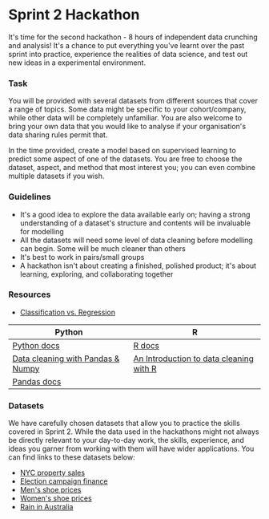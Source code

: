 # Sprint 2 Hackathon

It's time for the second hackathon - 8 hours of independent data crunching and analysis! It's a chance to put everything you've learnt over the past sprint into practice, experience the realities of data science, and test out new ideas in a experimental environment.  

### Task

You will be provided with several datasets from different sources that cover a range of topics. Some data might be specific to your cohort/company, while other data will be completely unfamiliar. You are also welcome to bring your own data that you would like to analyse if your organisation's data sharing rules permit that.

In the time provided, create a model based on supervised learning to predict some aspect of one of the datasets. You are free to choose the dataset, aspect, and method that most interest you; you can even combine multiple datasets if you wish.

### Guidelines

* It's a good idea to explore the data available early on; having a strong understanding of a dataset's structure and contents will be invaluable for modelling
* All the datasets will need some level of data cleaning before modelling can begin. Some will be much cleaner than others
* It's best to work in pairs/small groups
* A hackathon isn't about creating a finished, polished product; it's about learning, exploring, and collaborating together

### Resources

* [Classification vs. Regression](https://machinelearningmastery.com/classification-versus-regression-in-machine-learning/)

|Python | R |
|---|---|
| [Python docs](https://docs.python.org/3/)|[R docs](https://www.r-project.org/other-docs.html) |
| [Data cleaning with Pandas & Numpy](https://realpython.com/python-data-cleaning-numpy-pandas/) |[An Introduction to data cleaning with R](https://cran.r-project.org/doc/contrib/de_Jonge+van_der_Loo-Introduction_to_data_cleaning_with_R.pdf) |
| [Pandas docs](https://pandas.pydata.org/pandas-docs/stable/)||

### Datasets
We have carefully chosen datasets that allow you to practice the skills covered in Sprint 2. While the data used in the hackathons might not always be directly relevant to your day-to-day work, the skills, experience, and ideas you garner from working with them will have wider applications. You can find links to these datasets below:

* [NYC property sales](https://www.kaggle.com/new-york-city/nyc-property-sales)
* [Election campaign finance](https://www.kaggle.com/danerbland/electionfinance)
* [Men's shoe prices](https://www.kaggle.com/datafiniti/mens-shoe-prices)
* [Women's shoe prices](https://www.kaggle.com/datafiniti/womens-shoes-prices)
* [Rain in Australia](https://www.kaggle.com/jsphyg/weather-dataset-rattle-package)
